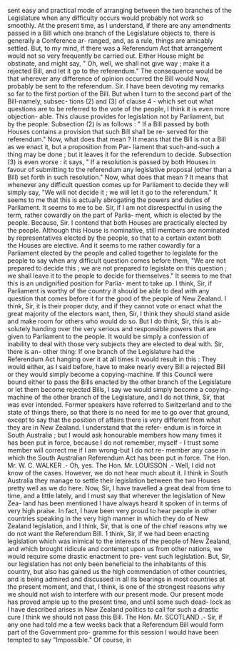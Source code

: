 sent easy and practical mode of arranging between the two branches of the Legislature when any difficulty occurs would probably not work so smoothly. At the present time, as I understand, if there are any amendments passed in a Bill which one branch of the Legislature objects to, there is generally a Conference ar- ranged, and, as a rule, things are amicably settled. But, to my mind, if there was a Referendum Act that arrangement would not so very frequently be carried out. Either House might be obstinate, and might say, " Oh, well, we shall not give way ; make it a rejected Bill, and let it go to the referendum." The consequence would be that wherever any difference of opinion occurred the Bill would Now, probably be sent to the referendum. Sir. I have been devoting my remarks so far to the first portion of the Bill. But when I turn to the second part of the Bill-namely, subsec- tions (2) and (3) of clause 4 - which set out what questions are to be referred to the vote of the people, I think it is even more objection- able. This clause provides for legislation not by Parliament, but by the people. Subsection (2) is as follows : " If a Bill passed by both Houses contains a provision that such Bill shall be re- served for the referendum." Now, what does that mean ? It means that the Bill is not a Bill as we enact it, but a proposition from Par- liament that such-and-such a thing may be done ; but it leaves it for the referendum to decide. Subsection (3) is even worse : it says, " If a resolution is passed by both Houses in favour of submitting to the referendum any legislative proposal (other than a Bill) set forth in such resolution." Now, what does that mean ? It means that whenever any difficult question comes up for Parliament to decide they will simply say, "We will not decide it ; we will let it go to the referendum." It seems to me that this is actually abrogating the powers and duties of Parliament. It seems to me to be. Sir, if I am not disrespectful in using the term, rather cowardly on the part of Parlia- ment, which is elected by the people. Because, Sir. I contend that both Houses are practically elected by the people. Although this House is nominative, still members are nominated by representatives elected by the people, so that to a certain extent both the Houses are elective. And it seems to me rather cowardly for a Parliament elected by the people and called together to legislate for the people to say when any difficult question comes before them, "We are not prepared to decide this ; we are not prepared to legislate on this question ; we shall leave it to the people to decide for themselves." It seems to me that this is an undignified position for Parlia- ment to take up. I think, Sir, if Parliament is worthy of the country it should be able to deal with any question that comes before it for the good of the people of New Zealand. I think, Sir, it is their proper duty, and if they cannot vote or enact what the great majority of the electors want, then, Sir, I think they should stand aside and make room for others who would do so. But I do think, Sir, this is ab- solutely handing over the very serious and responsible powers that are given to Parliament to the people. It would be simply a confession of inability to deal with those very subjects they are elected to deal with. Sir, there is an- other thing: If one branch of the Legislature had the Referendum Act hanging over it at all times it would result in this : They would either, as I said before, have to make nearly every Bill a rejected Bill or they would simply become a copying-machine. If this Council were bound either to pass the Bills enacted by the other branch of the Legislature or let them become rejected Bills, I say we would simply become a copying-machine of the other branch of the Legislature, and I do not think, Sir, that was ever intended. Former speakers have referred to Switzerland and to the state of things there, so that there is no need for me to go over that ground, except to say that the position of affairs there is very different from what they are in New Zealand. I understand that the refer- endum is in force in South Australia ; but I would ask honourable members how many times it has been put in force, because I do not remember, myself - I trust some member will correct me if I am wrong-but I do not re- member any case in which the South Australian Referendum Act has been put in force. The Hon. Mr. W. C. WALKER .- Oh, yes. The Hon. Mr. LOUISSON .- Well, I did not know of the cases. However, we do not hear much about it. I think in South Australia they manage to settle their legislation between the two Houses pretty well as we do here. Now, Sir, I have travelled a great deal from time to time, and a little lately, and I must say that wherever the legislation of New Zea- land has been mentioned I have always heard it spoken of in terms of very high praise. In fact, I have been very proud to hear people in other countries speaking in the very high manner in which they do of New Zealand legislation, and I think, Sir, that is one of the chief reasons why we do not want the Referendum Bill. 1 think, Sir, if we had been enacting legislation which was inimical to the interests of the people of New Zealand, and which brought ridicule and contempt upon us from other nations, we would require some drastic enactment to pre- vent such legislation. But, Sir, our legislation has not only been beneficial to the inhabitants of this country, but also has gained us the high commendation of other countries, and is being admired and discussed in all its bearings in most countries at the present moment, and that, I think, is one of the strongest reasons why we should not wish to interfere with our present mode. Our present mode has proved ample up to the present time, and until some such dead- lock as I have described arises in New Zealand politics to call for such a drastic cure I think we should not pass this Bill. The Hon. Mr. SCOTLAND .- Sir, if any one had told me a few weeks back that a Referendum Bill would form part of the Government pro- gramme for this session I would have been tempted to say "Impossible." Of course, in 